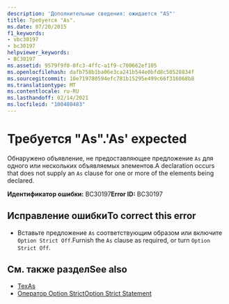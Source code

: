 ```yaml
---
description: 'Дополнительные сведения: ожидается "AS"'
title: Требуется "As".
ms.date: 07/20/2015
f1_keywords:
- vbc30197
- bc30197
helpviewer_keywords:
- BC30197
ms.assetid: 9579f9f0-0fc3-4ffc-a1f9-c700662ef105
ms.openlocfilehash: dafb758b1ba06e3ca241b544e0bfd8c50528834f
ms.sourcegitcommit: 10e719780594efc781b15295e499c66f316068b8
ms.translationtype: MT
ms.contentlocale: ru-RU
ms.lasthandoff: 02/14/2021
ms.locfileid: "100480483"
---
```

# <a name="as-expected"></a><span data-ttu-id="d362f-103">Требуется "As".</span><span class="sxs-lookup"><span data-stu-id="d362f-103">'As' expected</span></span>

<span data-ttu-id="d362f-104">Обнаружено объявление, не предоставляющее предложение `As` для одного или нескольких объявляемых элементов.</span><span class="sxs-lookup"><span data-stu-id="d362f-104">A declaration occurs that does not supply an `As` clause for one or more of the elements being declared.</span></span>  
  
 <span data-ttu-id="d362f-105">**Идентификатор ошибки:** BC30197</span><span class="sxs-lookup"><span data-stu-id="d362f-105">**Error ID:** BC30197</span></span>  
  
## <a name="to-correct-this-error"></a><span data-ttu-id="d362f-106">Исправление ошибки</span><span class="sxs-lookup"><span data-stu-id="d362f-106">To correct this error</span></span>  
  
- <span data-ttu-id="d362f-107">Вставьте предложение `As` соответствующим образом или включите `Option Strict Off`.</span><span class="sxs-lookup"><span data-stu-id="d362f-107">Furnish the `As` clause as required, or turn `Option Strict Off`.</span></span>  
  
## <a name="see-also"></a><span data-ttu-id="d362f-108">См. также раздел</span><span class="sxs-lookup"><span data-stu-id="d362f-108">See also</span></span>

- [<span data-ttu-id="d362f-109">Тех</span><span class="sxs-lookup"><span data-stu-id="d362f-109">As</span></span>](../language-reference/statements/as-clause.md)
- [<span data-ttu-id="d362f-110">Оператор Option Strict</span><span class="sxs-lookup"><span data-stu-id="d362f-110">Option Strict Statement</span></span>](../language-reference/statements/option-strict-statement.md)
